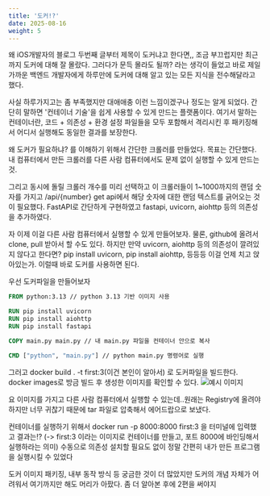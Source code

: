 ```yaml
---
title: '도커!?'
date: 2025-08-16
weight: 5
---
```


왜 iOS개발자의 블로그 두번째 글부터 제목이 도커냐고 한다면,,
조금 부끄럽지만 최근까지 도커에 대해 잘 몰랐다.
그러다가 문득 몰라도 될까? 라는 생각이 들었고 바로 제일 가까운 백엔드 개발자에게 하루만에 도커에 대해 알고 있는 모든 지식을 전수해달라고 했다.

사실 하루가지고는 좀 부족했지만 대애애충 이런 느낌이겠구나 정도는 알게 되었다.
간단히 말하면 '컨테이너 기술'을 쉽게 사용할 수 있게 만드는 플랫폼이다.
여기서 말하는 컨테이너란, 코드 + 의존성 + 환경 설정 파일들을 모두 포함해서 격리시킨 후 패키징해서 어디서 실행해도 동일한 결과를 보장한다.

왜 도커가 필요하냐? 를 이해하기 위해서 간단한 크롤러를 만들었다.
목표는 간단했다.
내 컴퓨터에서 만든 크롤러를 다른 사람 컴퓨터에서도 문제 없이 실행할 수 있게 만드는 것.

그리고 동시에 돌릴 크롤러 개수를 미리 선택하고 이 크롤러들이 1~1000까지의 랜덤 숫자를 가지고 /api/{number} get api에서 해당 숫자에 대한 랜덤 텍스트를 긁어오는 것이 필요했다.
FastAPI로 간단하게 구현하였고 fastapi, uvicorn, aiohttp 등의 의존성을 추가하였다.

자 이제 이걸 다른 사람 컴퓨터에서 실행할 수 있게 만들어보자.
물론, github에 올려서 clone, pull 받아서 할 수도 있다.
하지만 만약 uvicorn, aiohttp 등의 의존성이 깔려있지 않다고 한다면?
pip install uvicorn, pip install aiohttp, 등등등 이걸 언제 치고 앉아있는가.
이럴때 바로 도커를 사용하면 된다.

우선 도커파일을 만들어보자

```Dockerfile
FROM python:3.13 // python 3.13 기반 이미지 사용

RUN pip install uvicorn
RUN pip install aiohttp
RUN pip install fastapi

COPY main.py main.py // 내 main.py 파일을 컨테이너 안으로 복사

CMD ["python", "main.py"] // python main.py 명령어로 실행
```

그러고 docker build . -t first:3(이건 본인이 알아서) 로 도커파일을 빌드한다.
docker images로 방금 빌드 후 생성한 이미지를 확인할 수 있다.
![예시 이미지](/images/imageexample.png)

요 이미지를 가지고 다른 사람 컴퓨터에서 실행할 수 있는데..원래는 Registry에 올려야 하지만 너무 귀찮기 때문에 tar 파일로 압축해서 에어드랍으로 보냈다.

컨테이너를 실행하기 위해서 docker run -p 8000:8000 first:3 을 터미널에 입력했고 결과는!?
(-> first:3 이라는 이미지로 컨테이너를 만들고, 포트 8000에 바인딩해서 실행하라는 의미)
수동으로 의존성 설치할 필요도 없이 정말 간편히 내가 만든 프로그램을 실행시킬 수 있었다

도커 이미지 패키징, 내부 동작 방식 등 궁금한 것이 더 많았지만 도커의 개념 자체가 어려워서 여기까지만 해도 머리가 아팠다. 좀 더 알아본 후에 2편을 써야지
